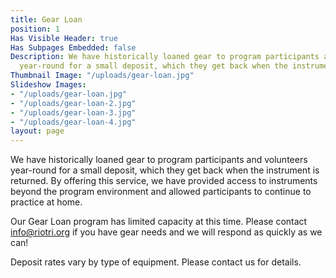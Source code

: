 ```yaml
---
title: Gear Loan
position: 1
Has Visible Header: true
Has Subpages Embedded: false
Description: We have historically loaned gear to program participants and volunteers
  year-round for a small deposit, which they get back when the instrument is returned.
Thumbnail Image: "/uploads/gear-loan.jpg"
Slideshow Images:
- "/uploads/gear-loan.jpg"
- "/uploads/gear-loan-2.jpg"
- "/uploads/gear-loan-3.jpg"
- "/uploads/gear-loan-4.jpg"
layout: page
---
```


We have historically loaned gear to program participants and volunteers year-round for a small deposit, which they get back when the instrument is returned. By offering this service, we have provided access to instruments beyond the program environment and allowed participants to continue to practice at home.

Our Gear Loan program has limited capacity at this time. Please contact [info@riotri.org](mailto:info@riotri.org) if you have gear needs and we will respond as quickly as we can!

Deposit rates vary by type of equipment. Please contact us for details.